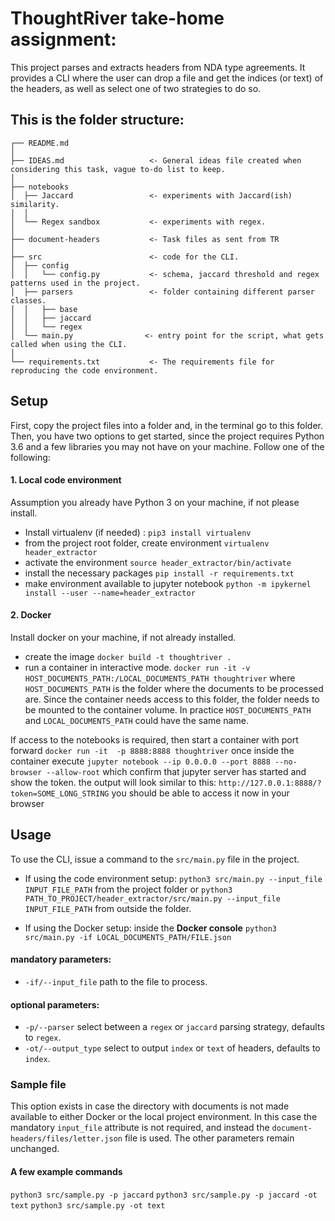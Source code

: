 

# ThoughtRiver take-home assignment:

This project parses and extracts headers from NDA type agreements. It provides a CLI where the user can drop a file and
get the indices (or text) of the headers, as well as select one of two strategies to do so.


This is the folder structure:
--------------------------------

    ┌── README.md
    │
    ├── IDEAS.md                   <- General ideas file created when considering this task, vague to-do list to keep.
    │
    ├── notebooks
    │  ├── Jaccard                 <- experiments with Jaccard(ish) similarity.
    │  │
    │  └── Regex sandbox           <- experiments with regex.
    │
    ├── document-headers           <- Task files as sent from TR
    │
    ├── src                        <- code for the CLI.
    │  ├── config
    │  │   └── config.py           <- schema, jaccard threshold and regex patterns used in the project.
    │  ├── parsers                 <- folder containing different parser classes.
    │  │   ├── base
    │  │   ├── jaccard
    │  │   └── regex
    │  └── main.py                <- entry point for the script, what gets called when using the CLI.
    │
    └── requirements.txt           <- The requirements file for reproducing the code environment.


## Setup

First, copy the project files into a folder and, in the terminal go to this folder. Then, you have two options to get started, since the project requires Python 3.6 and a few libraries you may not have on your machine. Follow one of the following:

#### 1. Local code environment
Assumption you already have Python 3 on your machine, if not please install.
-   Install virtualenv (if needed) :
    `pip3 install virtualenv`
-   from the project root folder, create environment
    `virtualenv header_extractor`
-  activate the environment
    `source header_extractor/bin/activate`
-   install the necessary packages
    `pip install -r requirements.txt`
-   make environment available to jupyter notebook
    `python -m ipykernel install --user --name=header_extractor`

#### 2. Docker
Install docker on your machine, if not already installed.
- create the image
 `docker build -t thoughtriver .`
- run a container in interactive mode.
`docker run -it -v HOST_DOCUMENTS_PATH:/LOCAL_DOCUMENTS_PATH thoughtriver`
where `HOST_DOCUMENTS_PATH` is the folder where the documents to be processed are. Since the container needs access to this folder, the folder needs to be mounted to the container volume.  In practice `HOST_DOCUMENTS_PATH` and `LOCAL_DOCUMENTS_PATH` could have the same name.

If access to the notebooks is required, then start a container with port forward
`docker run -it  -p 8888:8888 thoughtriver`
once inside the container execute
`jupyter notebook --ip 0.0.0.0 --port 8888 --no-browser --allow-root`
which confirm that jupyter server has started and show the token. the output will look similar to this:
`http://127.0.0.1:8888/?token=SOME_LONG_STRING`
you should be able to access it now in your browser

## Usage
To use the CLI, issue a command to the `src/main.py` file in the project.
- If using the code environment setup:
`python3 src/main.py --input_file INPUT_FILE_PATH` from the project folder or
`python3 PATH_TO_PROJECT/header_extractor/src/main.py --input_file INPUT_FILE_PATH` from outside the folder.

- If using the Docker setup:
inside the **Docker console**
`python3 src/main.py -if LOCAL_DOCUMENTS_PATH/FILE.json`

#### mandatory parameters:
- `-if/--input_file` path to the file to process.
#### optional parameters:
- `-p/--parser` select between a `regex` or `jaccard` parsing strategy, defaults to `regex`.
- `-ot/--output_type` select to output `index` or `text` of headers, defaults to `index`.

### Sample file
This option exists in case the directory with documents is not made available to either Docker or the local project environment. In this case the mandatory `input_file` attribute is not required, and instead the `document-headers/files/letter.json` file is used. The other parameters remain unchanged.

#### A few example commands
`python3 src/sample.py -p jaccard`
`python3 src/sample.py -p jaccard -ot text`
`python3 src/sample.py -ot text`